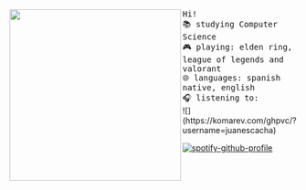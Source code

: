 <img align="left" width="300" src="https://i.postimg.cc/tRMbs2Yx/octocat-1657899921600.png">
<samp>
Hi! <br>
  📚 studying Computer Science <br> 
  🎮 playing: elden ring, league of legends and valorant <br>
  🌐 languages: spanish native, english <br> 
  🎧 listening to: <br>
</samp>![](https://komarev.com/ghpvc/?username=juanescacha)

[![spotify-github-profile](https://spotify-github-profile.vercel.app/api/view?uid=31mxi5kts24htqt7aiwrfqthcf3i&cover_image=true&theme=novatorem&bar_color=53b14f&bar_color_cover=true&show_offline=true)](https://spotify-github-profile.vercel.app/api/view?uid=31mxi5kts24htqt7aiwrfqthcf3i&redirect=true)
